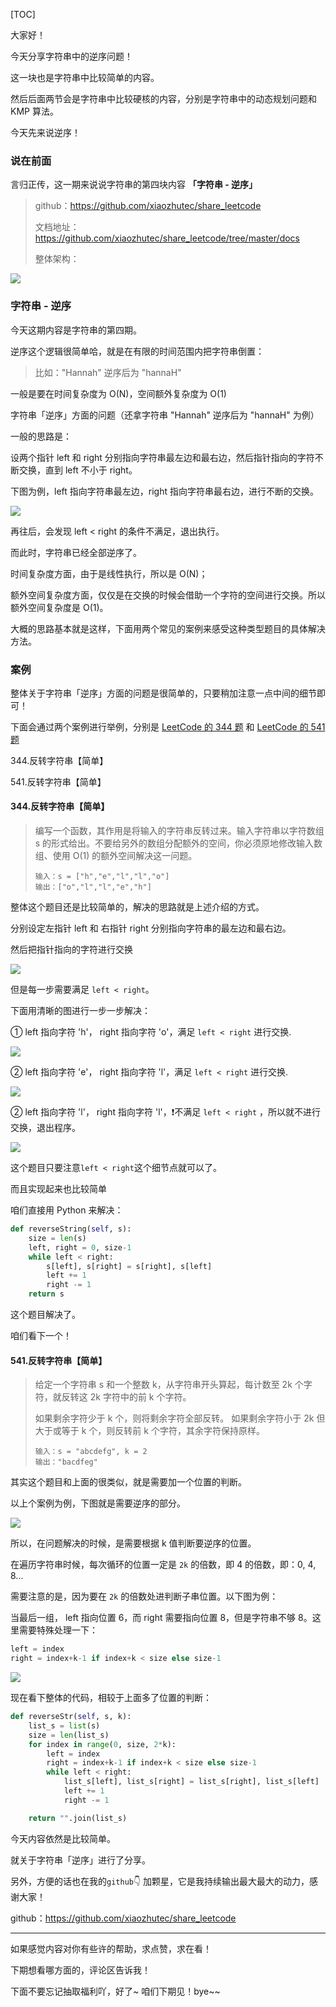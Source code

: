 [TOC]



大家好！

今天分享字符串中的逆序问题！

这一块也是字符串中比较简单的内容。

然后后面两节会是字符串中比较硬核的内容，分别是字符串中的动态规划问题和 KMP 算法。

今天先来说逆序！

### 说在前面

言归正传，这一期来说说字符串的第四块内容 **「字符串 - 逆序」**

> github：https://github.com/xiaozhutec/share_leetcode
>
> 文档地址：https://github.com/xiaozhutec/share_leetcode/tree/master/docs
>
> 整体架构：

![](https://johngo-pic.oss-cn-beijing.aliyuncs.com/articles/2-leetcode/%E7%AE%97%E6%B3%95%E4%B8%8ELeetCode%E8%B7%AF%E7%BA%BF%E5%AE%89%E6%8E%92.png)



### 字符串 - 逆序

今天这期内容是字符串的第四期。

逆序这个逻辑很简单哈，就是在有限的时间范围内把字符串倒置：

> 比如："Hannah" 逆序后为 "hannaH"

一般是要在时间复杂度为 O(N)，空间额外复杂度为 O(1)

字符串「逆序」方面的问题（还拿字符串 "Hannah" 逆序后为 "hannaH" 为例）

一般的思路是：

设两个指针 left 和 right 分别指向字符串最左边和最右边，然后指针指向的字符不断交换，直到 left 不小于 right。

下图为例，left 指向字符串最左边，right 指向字符串最右边，进行不断的交换。

![](img/4-逆序-1.png)

再往后，会发现 left < right 的条件不满足，退出执行。

而此时，字符串已经全部逆序了。

时间复杂度方面，由于是线性执行，所以是 O(N)；

额外空间复杂度方面，仅仅是在交换的时候会借助一个字符的空间进行交换。所以额外空间复杂度是 O(1)。

大概的思路基本就是这样，下面用两个常见的案例来感受这种类型题目的具体解决方法。



### 案例

整体关于字符串「逆序」方面的问题是很简单的，只要稍加注意一点中间的细节即可！

下面会通过两个案例进行举例，分别是 <u>LeetCode 的 344 题</u> 和 <u>LeetCode 的 541 题</u>

344.反转字符串【简单】

541.反转字符串【简单】



#### 344.反转字符串【简单】

> 编写一个函数，其作用是将输入的字符串反转过来。输入字符串以字符数组 s 的形式给出。不要给另外的数组分配额外的空间，你必须原地修改输入数组、使用 O(1) 的额外空间解决这一问题。
>
> ```
> 输入：s = ["h","e","l","l","o"]
> 输出：["o","l","l","e","h"]
> ```

整体这个题目还是比较简单的，解决的思路就是上述介绍的方式。

分别设定左指针 left 和 右指针 right 分别指向字符串的最左边和最右边。

然后把指针指向的字符进行交换

![](img/4-逆序-2.png)

但是每一步需要满足 `left < right`。

下面用清晰的图进行一步一步解决：

① left 指向字符 'h'， right 指向字符 'o'，满足 `left < right` 进行交换.

![](img/4-逆序-3.png)

② left 指向字符 'e'， right 指向字符 'l'，满足 `left < right` 进行交换.

![](img/4-逆序-4.png)

② left 指向字符 'l'， right 指向字符 'l'，❗️不满足 `left < right` ，所以就不进行交换，退出程序。

![](img/4-逆序-5.png)

这个题目只要注意`left < right`这个细节点就可以了。

而且实现起来也比较简单

咱们直接用 Python 来解决：

```python
def reverseString(self, s):
    size = len(s)
    left, right = 0, size-1
    while left < right:
        s[left], s[right] = s[right], s[left]
        left += 1
        right -= 1
    return s
```

这个题目解决了。

咱们看下一个！



#### 541.反转字符串【简单】

>给定一个字符串 s 和一个整数 k，从字符串开头算起，每计数至 2k 个字符，就反转这 2k 字符中的前 k 个字符。
>
>如果剩余字符少于 k 个，则将剩余字符全部反转。
>如果剩余字符小于 2k 但大于或等于 k 个，则反转前 k 个字符，其余字符保持原样。
>
>```
>输入：s = "abcdefg", k = 2
>输出："bacdfeg"
>```

其实这个题目和上面的很类似，就是需要加一个位置的判断。

以上个案例为例，下图就是需要逆序的部分。

![](img/4-逆序-6.png)

所以，在问题解决的时候，是需要根据 k 值判断要逆序的位置。

在遍历字符串时候，每次循环的位置一定是 `2k` 的倍数，即 4 的倍数，即：0, 4, 8...

需要注意的是，因为要在 `2k` 的倍数处进判断子串位置。以下图为例：

当最后一组， left 指向位置 6，而 right 需要指向位置 8，但是字符串不够 8。这里需要特殊处理一下：

```python
left = index
right = index+k-1 if index+k < size else size-1
```

![](img/4-逆序-7.png)

现在看下整体的代码，相较于上面多了位置的判断：

```python
def reverseStr(self, s, k):
    list_s = list(s)
    size = len(list_s)
    for index in range(0, size, 2*k):
        left = index
        right = index+k-1 if index+k < size else size-1
        while left < right:
            list_s[left], list_s[right] = list_s[right], list_s[left]
            left += 1
            right -= 1

    return "".join(list_s)
```

今天内容依然是比较简单。

就关于字符串「逆序」进行了分享。

另外，方便的话也在我的`github`👇 加颗星，它是我持续输出最大最大的动力，感谢大家！

github：https://github.com/xiaozhutec/share_leetcode

----



如果感觉内容对你有些许的帮助，求点赞，求在看！

下期想看哪方面的，评论区告诉我！

下面不要忘记抽取福利吖，好了~ 咱们下期见！bye~~